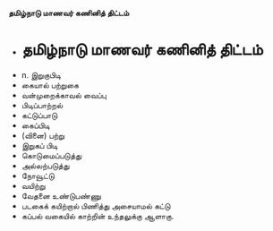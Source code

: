 **தமிழ்நாடு மாணவர் கணினித் திட்டம்**
- # தமிழ்நாடு மாணவர் கணினித் திட்டம்
- n. இறுகுபிடி
- கையால் பற்றுகை
- வன்முறைக்காவல் வைப்பு
- பிடிப்பாற்றல்
- கட்டுப்பாடு
- கைப்பிடி
- (வினை) பற்று
- இறுகப் பிடி
- கொடுமைப்படுத்து
- அல்லற்படுத்து
- நோவூட்டு
- வயிற்று
- வேதனை உண்டுபண்ணு
- படகைக் கயிற்றால் பிணித்து அசையாமல் கட்டு
- கப்பல் வகையில் காற்றின் உந்தலுக்கு ஆளாகு.

